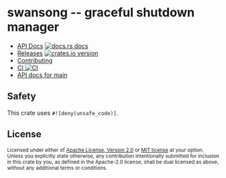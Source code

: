 # swansong -- graceful shutdown manager

* [API Docs][docs] [![docs.rs docs][docs-badge]][docs]
* [Releases][releases] [![crates.io version][version-badge]][crate]
* [Contributing][contributing]
* [CI ![CI][ci-badge]][ci]
* [API docs for main][main-docs]

[ci]: https://github.com/jbr/swansong/actions?query=workflow%3ACI
[ci-badge]: https://github.com/jbr/swansong/workflows/CI/badge.svg
[releases]: https://github.com/jbr/swansong/releases
[docs]: https://docs.rs/swansong
[contributing]: https://github.com/jbr/swansong/blob/main/.github/CONTRIBUTING.md
[crate]: https://crates.io/crates/swansong
[docs-badge]: https://img.shields.io/badge/docs-latest-blue.svg?style=flat-square
[version-badge]: https://img.shields.io/crates/v/swansong.svg?style=flat-square
[main-docs]: https://jbr.github.io/swansong/swansong/

## Safety
This crate uses `#![deny(unsafe_code)]`.

## License

<sup>
Licensed under either of <a href="LICENSE-APACHE">Apache License, Version
2.0</a> or <a href="LICENSE-MIT">MIT license</a> at your option.
</sup>

<br/>

<sub>
Unless you explicitly state otherwise, any contribution intentionally submitted
for inclusion in this crate by you, as defined in the Apache-2.0 license, shall
be dual licensed as above, without any additional terms or conditions.
</sub>
